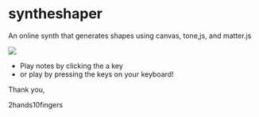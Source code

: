# syntheshaper
An online synth that generates shapes using canvas, tone,js, and matter.js  

<img src="https://i.imgur.com/gQRRk3G.png">

- Play notes by clicking the a key
- or play by pressing the keys on your keyboard!


Thank you,

2hands10fingers
